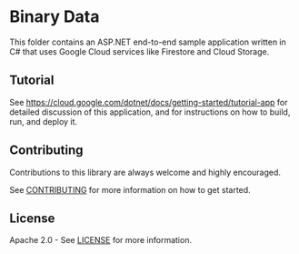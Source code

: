 # Binary Data 

This folder contains an ASP.NET end-to-end sample application written in C# that
uses Google Cloud services like Firestore and Cloud Storage.
 
## Tutorial
See https://cloud.google.com/dotnet/docs/getting-started/tutorial-app for 
detailed discussion of this application, and for instructions on how to build,
run, and deploy it.


## Contributing

Contributions to this library are always welcome and highly encouraged.

See [CONTRIBUTING] for more information on how to get started.

## License

Apache 2.0 - See [LICENSE] for more information.


[CONTRIBUTING]: ../CONTRIBUTING.md
[LICENSE]: ../LICENSE
